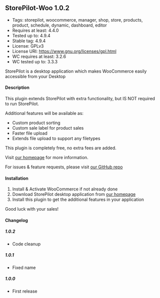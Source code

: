 ## StorePilot-Woo 1.0.2

- Tags: storepilot, woocommerce, manager, shop, store, products, product, schedule, dynamic, dashboard, editor
- Requires at least: 4.4.0
- Tested up to: 4.9.4
- Stable tag: 4.9.4
- License: GPLv3
- License URI: https://www.gnu.org/licenses/gpl.html
- WC requires at least: 3.2.6
- WC tested up to: 3.3.3

StorePilot is a desktop application which makes WooCommerce easily accessible from your Desktop

#### Description 

This plugin extends StorePilot with extra functionality, but IS NOT required to run StorePilot.

Additional features will be available as:

* Custom product sorting
* Custom sale label for product sales
* Faster file upload
* Extends file upload to support any filetypes

This plugin is completely free, no extra fees are added.

Visit [our homepage](https://storepilot.com/) for more information.

For issues & feature requests, please visit [our GitHub repo](https://github.com/StorePilot/storepilot-woo)

#### Installation

1. Install & Activate WooCommerce if not already done
2. Download StorePilot desktop application from [our homepage](https://storepilot.com/)
3. Install this plugin to get the additional features in your application

Good luck with your sales!

#### Changelog

##### 1.0.2

* Code cleanup

##### 1.0.1

* Fixed name

##### 1.0.0

* First release